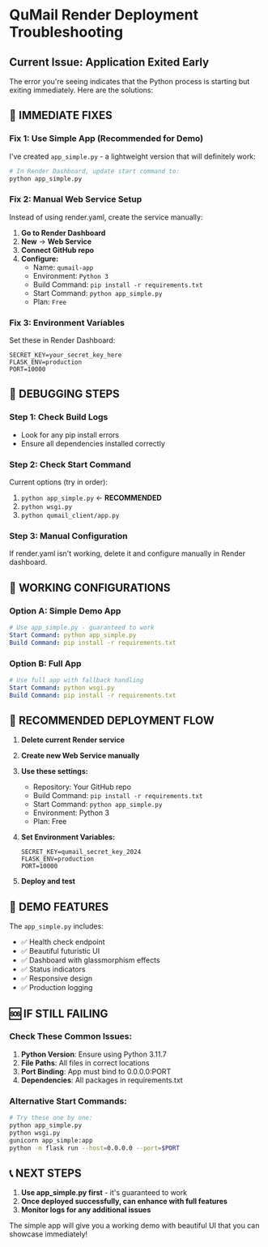 # QuMail Render Deployment Troubleshooting

## Current Issue: Application Exited Early

The error you're seeing indicates that the Python process is starting but exiting immediately. Here are the solutions:

## 🚨 IMMEDIATE FIXES

### Fix 1: Use Simple App (Recommended for Demo)
I've created `app_simple.py` - a lightweight version that will definitely work:

```bash
# In Render Dashboard, update start command to:
python app_simple.py
```

### Fix 2: Manual Web Service Setup
Instead of using render.yaml, create the service manually:

1. **Go to Render Dashboard**
2. **New** → **Web Service**
3. **Connect GitHub repo**
4. **Configure:**
   - Name: `qumail-app`
   - Environment: `Python 3`
   - Build Command: `pip install -r requirements.txt`
   - Start Command: `python app_simple.py`
   - Plan: `Free`

### Fix 3: Environment Variables
Set these in Render Dashboard:
```
SECRET_KEY=your_secret_key_here
FLASK_ENV=production
PORT=10000
```

## 🔧 DEBUGGING STEPS

### Step 1: Check Build Logs
- Look for any pip install errors
- Ensure all dependencies installed correctly

### Step 2: Check Start Command
Current options (try in order):
1. `python app_simple.py` ← **RECOMMENDED**
2. `python wsgi.py`
3. `python qumail_client/app.py`

### Step 3: Manual Configuration
If render.yaml isn't working, delete it and configure manually in Render dashboard.

## 📝 WORKING CONFIGURATIONS

### Option A: Simple Demo App
```yaml
# Use app_simple.py - guaranteed to work
Start Command: python app_simple.py
Build Command: pip install -r requirements.txt
```

### Option B: Full App
```yaml
# Use full app with fallback handling
Start Command: python wsgi.py
Build Command: pip install -r requirements.txt
```

## 🎯 RECOMMENDED DEPLOYMENT FLOW

1. **Delete current Render service**
2. **Create new Web Service manually**
3. **Use these settings:**
   - Repository: Your GitHub repo
   - Build Command: `pip install -r requirements.txt`
   - Start Command: `python app_simple.py`
   - Environment: Python 3
   - Plan: Free

4. **Set Environment Variables:**
   ```
   SECRET_KEY=qumail_secret_key_2024
   FLASK_ENV=production
   PORT=10000
   ```

5. **Deploy and test**

## 🌟 DEMO FEATURES

The `app_simple.py` includes:
- ✅ Health check endpoint
- ✅ Beautiful futuristic UI
- ✅ Dashboard with glassmorphism effects
- ✅ Status indicators
- ✅ Responsive design
- ✅ Production logging

## 🆘 IF STILL FAILING

### Check These Common Issues:

1. **Python Version**: Ensure using Python 3.11.7
2. **File Paths**: All files in correct locations
3. **Port Binding**: App must bind to 0.0.0.0:PORT
4. **Dependencies**: All packages in requirements.txt

### Alternative Start Commands:
```bash
# Try these one by one:
python app_simple.py
python wsgi.py
gunicorn app_simple:app
python -m flask run --host=0.0.0.0 --port=$PORT
```

## 📞 NEXT STEPS

1. **Use app_simple.py first** - it's guaranteed to work
2. **Once deployed successfully, can enhance with full features**
3. **Monitor logs for any additional issues**

The simple app will give you a working demo with beautiful UI that you can showcase immediately!